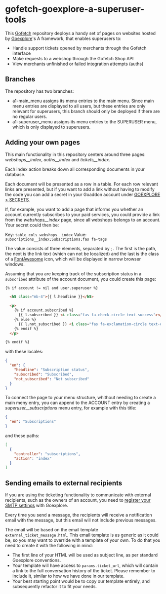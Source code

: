 # gofetch-goexplore-a-superuser-tools

This [Gofetch](https://goaddon.com/en/addons/5b9ff6463ab42f43522b30cf) repository deploys a handy set of pages on websites hosted by [Goexplore](https://goaddon.com/en/addons/5bb227d283c3360abe01e036)'s A framework, that enables superusers to:

- Handle support tickets opened by merchants through the Gofetch interface
- Make requests to a webshop through the Gofetch Shop API
- View merchants unfinished or failed integration attempts (auths)

## Branches

The repository has two branches:

- a1-main_menu assigns its menu entries to the main menu. Since main menu entries are displayed to all users, but these entries are only relevant for superusers, this branch should only be deployed if there are no regular users.
- a1-superuser_menu assigns its menu entries to the SUPERUSER menu, which is only displayed to superusers.

## Adding your own pages

This main functionality in this repository centers around three pages: *webshops__index*, *auths__index* and *tickets__index*.

Each index action breaks down all corresponding documents in your database.

Each document will be presented as a row in a table. For each row relevant links are presented, but if you want to add a link without having to modify the code you can add a secret in your Goaddon account under [GOEXPLORE > SECRETS](https://goaddon.com/en/addons/5bb227d283c3360abe01e036/manage#page=secrets).

If, for example, you want to add a page that informs you whether an account currently subscribes to your paid services, you could provide a link from the *webshops__index* page, since all webshops belongs to an account. Your secret could then be:

Key: `table_cols_webshops__index`
Value: `subscriptions__index;Subscriptions;fas fa-tags`

The value consists of three elements, separated by `;`. The first is the path, the next is the link text (which can not be localized) and the last is the class of a [FontAwesome](https://fontawesome.com/) icon, which will be displayed in narrow browser windows.

Assuming that you are keeping track of the subscription status in a `subscribed` attribute of the account document, you could create this page:

```html
{% if account != nil and user.superuser %}

  <h5 class="mb-4">{{ l.headline }}</h5>

  <p>
    {% if account.subscribed %}
      {{ l.subscribed }} <i class="fas fa-check-circle text-success"></i>
    {% else %}
      {{ l.not_subscribed }} <i class="fas fa-exclamation-circle text-danger"></i>
    {% endif %}
  </p>

{% endif %}
```

with these locales:

```json
{
  "en": {
    "headline": "Subscription status",
    "subscribed": "Subscribed",
    "not_subscribed": "Not subscribed"
  }
}
```

To connect the page to your menu structure, whithout needing to create a main meny entry, you can append to the ACCOUNT entry by creating a *superuser__subscriptions* menu entry, for example with this title:

```json
{
  "en": "Subscriptions"
}
```

and these paths:

```json
[
  {
    "controller": "subscriptions",
    "action": "index"
  }
]
```

## Sending emails to external recipients

If you are using the ticketing functionality to communicate with external recipients, such as the owners of an account, you need to [register your SMTP settings](https://goaddon.com/en/addons/5bb227d283c3360abe01e036/manage#page=smtp) with Goexplore.

Every time you send a message, the recipients will receive a notification email with the message, but this email will not include previous messages.

The email will be based on the email template `external_ticket_message.html`. This email template is as generic as it could be, so you may want to override with a template of your own. To do that you need to create it with the following in mind:

- The first line of your HTML will be used as subject line, as per standard Goexplore conventions.
- Your template will have access to `params.ticket_url`, which will contain a link to the full conversation history of the ticket. Please remember to include it, similar to how we have done in our template.
- Your best starting point would be to copy our template entirely, and subsequently refactor it to fit your needs.